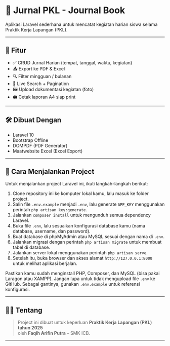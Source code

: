# 📝 Jurnal PKL - Journal Book

Aplikasi Laravel sederhana untuk mencatat kegiatan harian siswa selama Praktik Kerja Lapangan (PKL).

---

## 🔧 Fitur

- ✅ CRUD Jurnal Harian (tempat, tanggal, waktu, kegiatan)
- 📤 Export ke PDF & Excel
- 🔍 Filter mingguan / bulanan
- 🔎 Live Search + Pagination
- 🖼️ Upload dokumentasi kegiatan (foto)
- 🖨️ Cetak laporan A4 siap print

---

## 🛠️ Dibuat Dengan

- Laravel 10
- Bootstrap Offline
- DOMPDF (PDF Generator)
- Maatwebsite Excel (Excel Export)

---

## 🚀 Cara Menjalankan Project

Untuk menjalankan project Laravel ini, ikuti langkah-langkah berikut:

1. Clone repository ini ke komputer lokal kamu, lalu masuk ke folder project.
2. Salin file `.env.example` menjadi `.env`, lalu generate `APP_KEY` menggunakan perintah `php artisan key:generate`.
3. Jalankan `composer install` untuk mengunduh semua dependency Laravel.
4. Buka file `.env`, lalu sesuaikan konfigurasi database kamu (nama database, username, dan password).
5. Buat database di phpMyAdmin atau MySQL sesuai dengan nama di `.env`.
6. Jalankan migrasi dengan perintah `php artisan migrate` untuk membuat tabel di database.
7. Jalankan server lokal menggunakan perintah `php artisan serve`.
8. Setelah itu, buka browser dan akses alamat `http://127.0.0.1:8000` untuk melihat aplikasi berjalan.

Pastikan kamu sudah menginstall PHP, Composer, dan MySQL (bisa pakai Laragon atau XAMPP). Jangan lupa untuk tidak mengupload file `.env` ke GitHub. Sebagai gantinya, gunakan `.env.example` untuk referensi konfigurasi.

---

## 👨‍💻 Tentang

> Project ini dibuat untuk keperluan **Praktik Kerja Lapangan (PKL) tahun 2025**  
> oleh **Faqih Arifin Putra** – SMK ICB.

---

